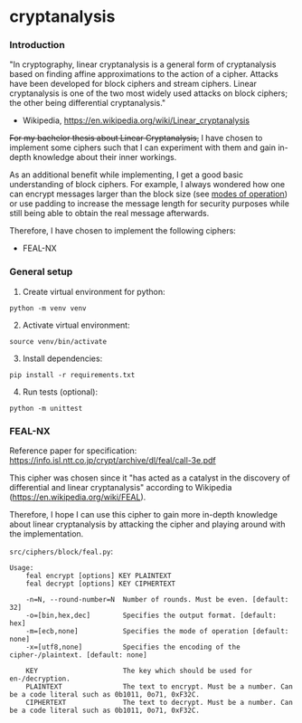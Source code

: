 # cryptanalysis

### Introduction

"In cryptography, linear cryptanalysis is a general form of cryptanalysis based on finding affine approximations to the action of a cipher. Attacks have been developed for block ciphers and stream ciphers. Linear cryptanalysis is one of the two most widely used attacks on block ciphers; the other being differential cryptanalysis."
- Wikipedia, https://en.wikipedia.org/wiki/Linear_cryptanalysis

~~For my bachelor thesis about Linear Cryptanalysis,~~ I have chosen to implement some ciphers such that I can experiment with them and gain in-depth knowledge about their inner workings.

As an additional benefit while implementing, I get a good basic understanding of block ciphers.
For example, I always wondered how one can encrypt messages larger than the block size (see [modes of operation](https://en.wikipedia.org/wiki/Block_cipher_mode_of_operation)) or use padding to increase the message length for security purposes while still being able to obtain the real message afterwards.

Therefore, I have chosen to implement the following ciphers:
- FEAL-NX

### General setup

1. Create virtual environment for python:

`python -m venv venv`

2. Activate virtual environment:

`source venv/bin/activate`

3. Install dependencies:

`pip install -r requirements.txt`

4. Run tests (optional):

`python -m unittest`

### FEAL-NX

Reference paper for specification: https://info.isl.ntt.co.jp/crypt/archive/dl/feal/call-3e.pdf

This cipher was chosen since it "has acted as a catalyst in the discovery of differential and linear cryptanalysis" according to Wikipedia (https://en.wikipedia.org/wiki/FEAL).

Therefore, I hope I can use this cipher to gain more in-depth knowledge about linear cryptanalysis by attacking the cipher and playing around with the implementation.

`src/ciphers/block/feal.py`:
```
Usage:
    feal encrypt [options] KEY PLAINTEXT
    feal decrypt [options] KEY CIPHERTEXT

    -n=N, --round-number=N  Number of rounds. Must be even. [default: 32]
    -o=[bin,hex,dec]        Specifies the output format. [default: hex]
    -m=[ecb,none]           Specifies the mode of operation [default: none]
    -x=[utf8,none]          Specifies the encoding of the cipher-/plaintext. [default: none]

    KEY                     The key which should be used for en-/decryption.
    PLAINTEXT               The text to encrypt. Must be a number. Can be a code literal such as 0b1011, 0o71, 0xF32C.
    CIPHERTEXT              The text to decrypt. Must be a number. Can be a code literal such as 0b1011, 0o71, 0xF32C.
```
